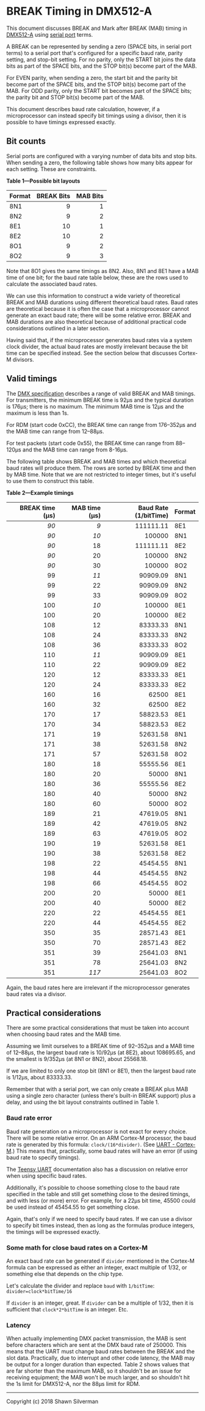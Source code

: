 # BREAK Timing in DMX512-A

This document discusses BREAK and Mark after BREAK (MAB) timing in
[DMX512-A](http://tsp.esta.org/tsp/documents/docs/ANSI-ESTA_E1-11_2008R2018.pdf)
using [serial port](https://en.wikipedia.org/wiki/Serial_port) terms.

A BREAK can be represented by sending a zero (SPACE bits, in serial port terms)
to a serial port that's configured for a specific baud rate, parity setting, and
stop-bit setting. For no parity, only the START bit joins the data bits as part
of the SPACE bits, and the STOP bit(s) become part of the MAB.

For EVEN parity, when sending a zero, the start bit and the parity bit become
part of the SPACE bits, and the STOP bit(s) become part of the MAB. For ODD
parity, only the START bit becomes part of the SPACE bits; the parity bit and
STOP bit(s) become part of the MAB.

This document describes baud rate calculation, however, if a microprocessor can
instead specify bit timings using a divisor, then it is possible to have timings
expressed exactly.

## Bit counts

Serial ports are configured with a varying number of data bits and stop bits.
When sending a zero, the following table shows how many bits appear for each
setting. These are constraints.

**Table 1—Possible bit layouts**

| Format | BREAK Bits | MAB Bits |
| :----- | ---------: | -------: |
| 8N1    |          9 |        1 |
| 8N2    |          9 |        2 |
| 8E1    |         10 |        1 |
| 8E2    |         10 |        2 |
| 8O1    |          9 |        2 |
| 8O2    |          9 |        3 |

Note that 8O1 gives the same timings as 8N2. Also, 8N1 and 8E1 have a MAB time
of one bit; for the baud rate table below, these are the rows used to calculate
the associated baud rates.

We can use this information to construct a wide variety of theoretical BREAK and
MAB durations using different theoretical baud rates. Baud rates are theoretical
because it is often the case that a microprocessor cannot generate an exact baud
rate; there will be some relative error. BREAK and MAB durations are also
theoretical because of additional practical code considerations outlined in a
later section.

Having said that, if the microprocessor generates baud rates via a system clock
divider, the actual baud rates are mostly irrelevant because the bit time can be
specified instead. See the section below that discusses Cortex-M divisors.

## Valid timings

The
[DMX specification](http://tsp.esta.org/tsp/documents/docs/ANSI-ESTA_E1-11_2008R2018.pdf)
describes a range of valid BREAK and MAB timings. For transmitters, the minimum
BREAK time is 92µs and the typical duration is 176µs; there is no maximum. The
minimum MAB time is 12µs and the maximum is less than 1s.

For RDM (start code 0xCC), the BREAK time can range from 176–352µs and the MAB
time can range from 12–88µs.

For test packets (start code 0x55), the BREAK time can range from 88–120µs and
the MAB time can range from 8-16µs.

The following table shows BREAK and MAB times and which theoretical baud rates
will produce them. The rows are sorted by BREAK time and then by MAB time. Note
that we are not restricted to integer times, but it's useful to use them to
construct this table.

**Table 2—Example timings**

| BREAK time (µs) | MAB time (µs) | Baud Rate (1/bitTime) | Format |
| --------------: | ------------: | --------------------: | :----- |
|            _90_ |           _9_ |             111111.11 | 8E1    |
|            _90_ |          _10_ |                100000 | 8N1    |
|            _90_ |            18 |             111111.11 | 8E2    |
|            _90_ |            20 |                100000 | 8N2    |
|            _90_ |            30 |                100000 | 8O2    |
|              99 |          _11_ |              90909.09 | 8N1    |
|              99 |            22 |              90909.09 | 8N2    |
|              99 |            33 |              90909.09 | 8O2    |
|             100 |          _10_ |                100000 | 8E1    |
|             100 |            20 |                100000 | 8E2    |
|             108 |            12 |              83333.33 | 8N1    |
|             108 |            24 |              83333.33 | 8N2    |
|             108 |            36 |              83333.33 | 8O2    |
|             110 |          _11_ |              90909.09 | 8E1    |
|             110 |            22 |              90909.09 | 8E2    |
|             120 |            12 |              83333.33 | 8E1    |
|             120 |            24 |              83333.33 | 8E2    |
|             160 |            16 |                 62500 | 8E1    |
|             160 |            32 |                 62500 | 8E2    |
|             170 |            17 |              58823.53 | 8E1    |
|             170 |            34 |              58823.53 | 8E2    |
|             171 |            19 |              52631.58 | 8N1    |
|             171 |            38 |              52631.58 | 8N2    |
|             171 |            57 |              52631.58 | 8O2    |
|             180 |            18 |              55555.56 | 8E1    |
|             180 |            20 |                 50000 | 8N1    |
|             180 |            36 |              55555.56 | 8E2    |
|             180 |            40 |                 50000 | 8N2    |
|             180 |            60 |                 50000 | 8O2    |
|             189 |            21 |              47619.05 | 8N1    |
|             189 |            42 |              47619.05 | 8N2    |
|             189 |            63 |              47619.05 | 8O2    |
|             190 |            19 |              52631.58 | 8E1    |
|             190 |            38 |              52631.58 | 8E2    |
|             198 |            22 |              45454.55 | 8N1    |
|             198 |            44 |              45454.55 | 8N2    |
|             198 |            66 |              45454.55 | 8O2    |
|             200 |            20 |                 50000 | 8E1    |
|             200 |            40 |                 50000 | 8E2    |
|             220 |            22 |              45454.55 | 8E1    |
|             220 |            44 |              45454.55 | 8E2    |
|             350 |            35 |              28571.43 | 8E1    |
|             350 |            70 |              28571.43 | 8E2    |
|             351 |            39 |              25641.03 | 8N1    |
|             351 |            78 |              25641.03 | 8N2    |
|             351 |         _117_ |              25641.03 | 8O2    |

Again, the baud rates here are irrelevant if the microprocessor generates baud
rates via a divisor.

## Practical considerations

There are some practical considerations that must be taken into account when
choosing baud rates and the MAB time.

Assuming we limit ourselves to a BREAK time of 92–352µs and a MAB time of
12–88µs, the largest baud rate is 10/92µs (at 8E2), about 108695.65, and the
smallest is 9/352µs (at 8N1 or 8N2), about 25568.18.

If we are limited to only one stop bit (8N1 or 8E1), then the largest baud rate
is 1/12µs, about 83333.33.

Remember that with a serial port, we can only create a BREAK plus MAB using a
single zero character (unless there's built-in BREAK support) plus a delay, and
using the bit layout constraints outlined in Table&nbsp;1.

### Baud rate error

Baud rate generation on a microprocessor is not exact for every choice. There
will be some relative error. On an ARM Cortex-M processor, the baud rate is
generated by this formula: `clock/(16*divider)`. (See
[UART - Cortex-M](https://cortex-m.com/uart/).) This means that, practically,
some baud rates will have an error (if using baud rate to specify timings).

The [Teensy UART](https://www.pjrc.com/teensy/td_uart.html) documentation also
has a discussion on relative error when using specific baud rates.

Additionally, it's possible to choose something close to the baud rate specified
in the table and still get something close to the  desired timings, and with
less (or more) error. For example, for a 22µs bit time, 45500 could be used
instead of 45454.55 to get something close.

Again, that's only if we need to specify baud rates. If we can use a divisor to
specify bit times instead, then as long as the formulas produce integers, the
timings will be expressed exactly.

### Some math for close baud rates on a Cortex-M

An exact baud rate can be generated if `divider` mentioned in the Cortex-M
formula can be expressed as either an integer, exact multiple of 1/32, or
something else that depends on the chip type.

Let's calculate the divider and replace `baud` with `1/bitTime`:
`divider=clock*bitTime/16`

If `divider` is an integer, great. If `divider` can be a multiple of 1/32, then
it is sufficient that `clock*2*bitTime` is an integer. Etc.

### Latency

When actually implementing DMX packet transmission, the MAB is sent before
characters which are sent at the DMX baud rate of 250000. This means that the
UART must change baud rates between the BREAK and the slot data. Practically,
due to interrupt and other code latency, the MAB may be output for a longer
duration than expected. Table&nbsp;2 shows values that are far shorter than the
maximum MAB, so it shouldn't be an issue for receiving equipment; the MAB won't
be much larger, and so shouldn't hit the 1s limit for DMX512-A, nor the 88µs
limit for RDM.

---

Copyright (c) 2018 Shawn Silverman
